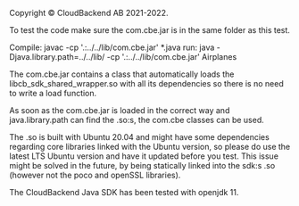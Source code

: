 Copyright © CloudBackend AB 2021-2022.

To test the code make sure the com.cbe.jar is in the same folder as this test.

Compile: javac -cp '.:../../lib/com.cbe.jar' *.java
run: java -Djava.library.path=../../lib/ -cp '.:../../lib/com.cbe.jar' Airplanes 

The com.cbe.jar contains a class that automatically loads the libcb_sdk_shared_wrapper.so
with all its dependencies so there is no need to write a load function.

As soon as the com.cbe.jar is loaded in the correct way
and java.library.path can find the .so:s,
the com.cbe classes can be used.

The .so is built with Ubuntu 20.04 and might have some dependencies regarding core libraries
linked with the Ubuntu version, so please do use the latest LTS Ubuntu version and have it updated before you test.
This issue might be solved in the future, by being statically linked into the sdk:s .so
(however not the poco and openSSL libraries).

The CloudBackend Java SDK has been tested with openjdk 11.
